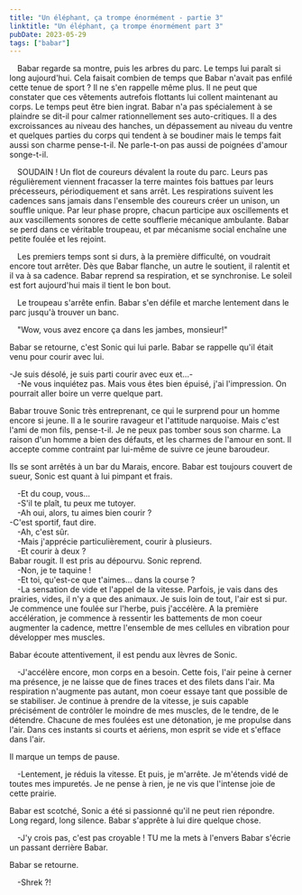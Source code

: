 ```yaml
---
title: "Un éléphant, ça trompe énormément - partie 3"
linktitle: "Un éléphant, ça trompe énormément part 3"
pubDate: 2023-05-29
tags: ["babar"]
---
```


 Babar regarde sa montre, puis les arbres du parc. Le temps lui paraît si long aujourd'hui. Cela faisait combien de temps que Babar n'avait pas enfilé cette tenue de sport ? Il ne s'en rappelle même plus. Il ne peut que constater que ces vêtements autrefois flottants lui collent maintenant au corps. Le temps peut être bien ingrat. Babar n'a pas spécialement à se plaindre se dit-il pour calmer rationnellement ses auto-critiques. Il a des excroissances au niveau des hanches, un dépassement au niveau du ventre et quelques parties du corps qui tendent à se boudiner mais le temps fait aussi son charme pense-t-il. Ne parle-t-on pas aussi de poignées d'amour songe-t-il.

 SOUDAIN ! Un flot de coureurs dévalent la route du parc. Leurs pas régulièrement viennent fracasser la terre maintes fois battues par leurs précesseurs, périodiquement et sans arrêt. Les respirations suivent les cadences sans jamais dans l'ensemble des coureurs créer un unison, un souffle unique. Par leur phase propre, chacun participe aux oscillements et aux vascillements sonores de cette soufflerie mécanique ambulante. Babar se perd dans ce véritable troupeau, et par mécanisme social enchaîne une petite foulée et les rejoint.

 Les premiers temps sont si durs, à la première difficulté, on voudrait encore tout arrêter. Dès que Babar flanche, un autre le soutient, il ralentit et il va à sa cadence. Babar reprend sa respiration, et se synchronise. Le soleil est fort aujourd'hui mais il tient le bon bout.

 Le troupeau s'arrête enfin. Babar s'en défile et marche lentement dans le parc jusqu'à trouver un banc.

 "Wow, vous avez encore ça dans les jambes, monsieur!"

Babar se retourne, c'est Sonic qui lui parle. Babar se rappelle qu'il était venu pour courir avec lui.

 -Je suis désolé, je suis parti courir avec eux et...-  
 -Ne vous inquiétez pas. Mais vous êtes bien épuisé, j'ai l'impression. On pourrait aller boire un verre quelque part.  

Babar trouve Sonic très entreprenant, ce qui le surprend pour un homme encore si jeune. Il a le sourire ravageur et l'attitude narquoise. Mais c'est l'ami de mon fils, pense-t-il. Je ne peux pas tomber sous son charme. La raison d'un homme a bien des défauts, et les charmes de l'amour en sont. Il accepte comme contraint par lui-même de suivre ce jeune baroudeur.

Ils se sont arrêtés à un bar du Marais, encore. Babar est toujours couvert de sueur, Sonic est quant à lui pimpant et frais.

 -Et du coup, vous...  
 -S'il te plaît, tu peux me tutoyer.  
 -Ah oui, alors, tu aimes bien courir ?  
-C'est sportif, faut dire.  
 -Ah, c'est sûr.  
 -Mais j'apprécie particulièrement, courir à plusieurs.  
 -Et courir à deux ?  
Babar rougit. Il est pris au dépourvu. Sonic reprend.  
 -Non, je te taquine !  
 -Et toi, qu'est-ce que t'aimes... dans la course ?  
 -La sensation de vide et l'appel de la vitesse. Parfois, je vais dans des prairies, vides, il n'y a que des animaux. Je suis loin de tout, l'air est si pur. Je commence une foulée sur l'herbe, puis j'accélère. A la première accélération, je commence à ressentir les battements de mon coeur augmenter la cadence, mettre l'ensemble de mes cellules en vibration pour développer mes muscles.

Babar écoute attentivement, il est pendu aux lèvres de Sonic.

 -J'accélère encore, mon corps en a besoin. Cette fois, l'air peine à cerner ma présence, je ne laisse que de fines traces et des filets dans l'air. Ma respiration n'augmente pas autant, mon coeur essaye tant que possible de se stabiliser. Je continue à prendre de la vitesse, je suis capable précisément de contrôler le moindre de mes muscles, de le tendre, de le détendre. Chacune de mes foulées est une détonation, je me propulse dans l'air. Dans ces instants si courts et aériens, mon esprit se vide et s'efface dans l'air.

Il marque un temps de pause.

 -Lentement, je réduis la vitesse. Et puis, je m'arrête. Je m'étends vidé de toutes mes impuretés. Je ne pense à rien, je ne vis que l'intense joie de cette prairie.

Babar est scotché, Sonic a été si passionné qu'il ne peut rien répondre. Long regard, long silence. Babar s'apprête à lui dire quelque chose.

 -J'y crois pas, c'est pas croyable ! TU me la mets à l'envers Babar s'écrie un passant derrière Babar.

Babar se retourne.

 -Shrek ?!